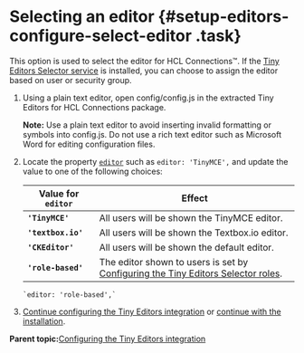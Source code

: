 # Selecting an editor {#setup-editors-configure-select-editor .task}

This option is used to select the editor for HCL Connections™. If the [Tiny Editors Selector service](t_01-setup_01-selector_00-summary.md) is installed, you can choose to assign the editor based on user or security group.

1.  Using a plain text editor, open config/config.js in the extracted Tiny Editors for HCL Connections package.

    **Note:** Use a plain text editor to avoid inserting invalid formatting or symbols into config.js. Do not use a rich text editor such as Microsoft Word for editing configuration files.

2.  Locate the property [`editor`](r_config-js-sample.md#editor) such as `editor: 'TinyMCE',` and update the value to one of the following choices:

    |Value for `editor`|Effect|
    |------------------|------|
    |**`'TinyMCE'`**|All users will be shown the TinyMCE editor.|
    |**`'textbox.io'`**|All users will be shown the Textbox.io editor.|
    |**`'CKEditor'`**|All users will be shown the default editor.|
    |**`'role-based'`**|The editor shown to users is set by [Configuring the Tiny Editors Selector roles](t_configure_01b-assign-users.md).|

    ```
    `editor: 'role-based',`
    ```

3.  [Continue configuring the Tiny Editors integration](t_01-setup_03-editors_01-configure_00-summary.md) or [continue with the installation](t_01-setup_03-editors_02-install_00-summary.md).


**Parent topic:**[Configuring the Tiny Editors integration](../../install/tiny_editors/t_01-setup_03-editors_01-configure_00-summary.md)

